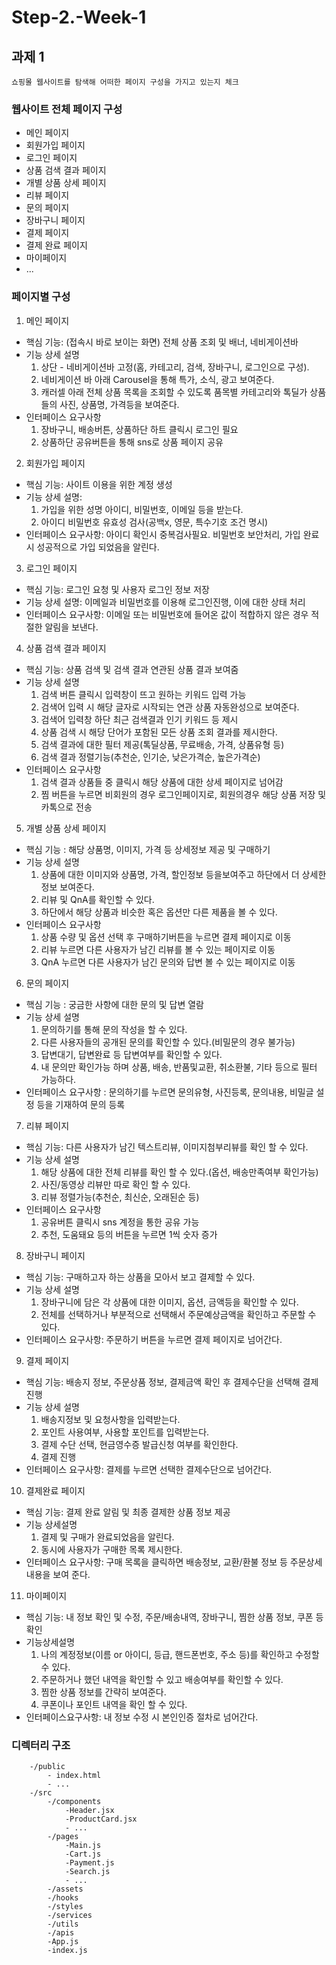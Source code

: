 # Step-2.-Week-1

## 과제 1

`쇼핑몰 웹사이트를 탐색해 어떠한 페이지 구성을 가지고 있는지 체크`

### 웹사이트 전체 페이지 구성

- 메인 페이지
- 회원가입 페이지
- 로그인 페이지
- 상품 검색 결과 페이지
- 개별 상품 상세 페이지
- 리뷰 페이지
- 문의 페이지
- 장바구니 페이지
- 결제 페이지
- 결제 완료 페이지
- 마이페이지
- ...

### 페이지별 구성

1. 메인 페이지
- 핵심 기능: (접속시 바로 보이는 화면) 전체 상품 조회 및 배너, 네비게이션바
- 기능 상세 설명
  1. 상단 - 네비게이션바 고정(홈, 카테고리, 검색, 장바구니, 로그인으로 구성).
  2. 네비게이션 바 아래 Carousel을 통해 특가, 소식, 광고 보여준다.
  3. 캐러셀 아래 전체 상품 목록을 조회할 수 있도록 품목별 카테고리와 톡딜가 상품들의 사진, 상품명, 가격등을 보여준다.
- 인터페이스 요구사항
  1. 장바구니, 배송버튼, 상품하단 하트 클릭시 로그인 필요
  2. 상품하단 공유버튼을 통해 sns로 상품 페이지 공유

2. 회원가입 페이지
- 핵심 기능: 사이트 이용을 위한 계정 생성
- 기능 상세 설명:
  1. 가입을 위한 성명 아이디, 비밀번호, 이메일 등을 받는다.
  2. 아이디 비밀번호 유효성 검사(공백x, 영문, 특수기호 조건 명시)
- 인터페이스 요구사항: 아이디 확인시 중복검사필요. 비밀번호 보안처리, 가입 완료 시 성공적으로 가입 되었음을 알린다.

3. 로그인 페이지
- 핵심 기능: 로그인 요청 및 사용자 로그인 정보 저장
- 기능 상세 설명: 이메일과 비밀번호를 이용해 로그인진행, 이에 대한 상태 처리
- 인터페이스 요구사항: 이메일 또는 비밀번호에 들어온 값이 적합하지 않은 경우 적절한 알림을 보낸다.

4. 상품 검색 결과 페이지
- 핵심 기능: 상품 검색 및 검색 결과 연관된 상품 결과 보여줌
- 기능 상세 설명
  1. 검색 버튼 클릭시 입력창이 뜨고 원하는 키워드 입력 가능
  2. 검색어 입력 시 해당 글자로 시작되는 연관 상품 자동완성으로 보여준다.
  3. 검색어 입력창 하단 최근 검색결과 인기 키워드 등 제시
  4. 상품 검색 시 해당 단어가 포함된 모든 상품 조회 결과를 제시한다.
  5. 검색 결과에 대한 필터 제공(톡딜상품, 무료배송, 가격, 상품유형 등)
  6. 검색 결과 정렬기능(추천순, 인기순, 낮은가격순, 높은가격순)
- 인터페이스 요구사항
  1. 검색 결과 상품들 중 클릭시 해당 상품에 대한 상세 페이지로 넘어감
  2. 찜 버튼을 누르면 비회원의 경우 로그인페이지로, 회원의경우 해당 상품 저장 및 카톡으로 전송

5. 개별 상품 상세 페이지
- 핵심 기능 : 해당 상품명, 이미지, 가격 등 상세정보 제공 및 구매하기
- 기능 상세 설명
  1. 상품에 대한 이미지와 상품명, 가격, 할인정보 등을보여주고 하단에서 더 상세한 정보 보여준다.
  2. 리뷰 및 QnA를 확인할 수 있다.
  3. 하단에서 해당 상품과 비슷한 혹은 옵션만 다른 제품을 볼 수 있다.
- 인터페이스 요구사항
  1. 상품 수량 및 옵션 선택 후 구매하기버튼을 누르면 결제 페이지로 이동
  2. 리뷰 누르면 다른 사용자가 남긴 리뷰를 볼 수 있는 페이지로 이동
  3. QnA 누르면 다른 사용자가 남긴 문의와 답변 볼 수 있는 페이지로 이동

6. 문의 페이지
- 핵심 기능 : 궁금한 사항에 대한 문의 및 답변 열람
- 기능 상세 설명
  1. 문의하기를 통해 문의 작성을 할 수 있다.
  2. 다른 사용자들의 공개된 문의를 확인할 수 있다.(비밀문의 경우 불가능)
  3. 답변대기, 답변완료 등 답변여부를 확인할 수 있다.
  4. 내 문의만 확인가능 하며 상품, 배송, 반품및교환, 취소환불, 기타 등으로 필터 가능하다.
- 인터페이스 요구사항 : 문의하기를 누르면 문의유형, 사진등록, 문의내용, 비밀글 설정 등을 기재하여 문의 등록

7. 리뷰 페이지
- 핵심 기능: 다른 사용자가 남긴 텍스트리뷰, 이미지첨부리뷰를 확인 할 수 있다.
- 기능 상세 설명
  1. 해당 상품에 대한 전체 리뷰를 확인 할 수 있다.(옵션, 배송만족여부 확인가능)
  2. 사진/동영상 리뷰만 따로 확인 할 수 있다.
  3. 리뷰 정렬가능(추천순, 최신순, 오래된순 등)
- 인터페이스 요구사항
  1. 공유버튼 클릭시 sns 계정을 통한 공유 가능
  2. 추천, 도움돼요 등의 버튼을 누르면 1씩 숫자 증가

8. 장바구니 페이지
- 핵심 기능: 구매하고자 하는 상품을 모아서 보고 결제할 수 있다.
- 기능 상세 설명
  1. 장바구니에 담은 각 상품에 대한 이미지, 옵션, 금액등을 확인할 수 있다.
  2. 전체를 선택하거나 부분적으로 선택해서 주문예상금액을 확인하고 주문할 수 있다.
- 인터페이스 요구사항: 주문하기 버튼을 누르면 결제 페이지로 넘어간다.

9. 결제 페이지
- 핵심 기능: 배송지 정보, 주문상품 정보, 결제금액 확인 후 결제수단을 선택해 결제진행
- 기능 상세 설명
  1. 배송지정보 및 요청사항을 입력받는다.
  2. 포인트 사용여부, 사용할 포인트를 입력받는다.
  3. 결제 수단 선택, 현금영수증 발급신청 여부를 확인한다.
  4. 결제 진행
- 인터페이스 요구사항: 결제를 누르면 선택한 결제수단으로 넘어간다.

10. 결제완료 페이지
- 핵심 기능: 결제 완료 알림 및 최종 결제한 상품 정보 제공
- 기능 상세설명
  1. 결제 및 구매가 완료되었음을 알린다.
  2. 동시에 사용자가 구매한 목록 제시한다.
- 인터페이스 요구사항: 구매 목록을 클릭하면 배송정보, 교환/환불 정보 등 주문상세내용을 보여 준다.

11. 마이페이지
- 핵심 기능: 내 정보 확인 및 수정, 주문/배송내역, 장바구니, 찜한 상품 정보, 쿠폰 등 확인
- 기능상세설명
  1. 나의 계정정보(이름 or 아이디, 등급, 핸드폰번호, 주소 등)를 확인하고 수정할 수 있다.
  2. 주문하거나 했던 내역을 확인할 수 있고 배송여부를 확인할 수 있다.
  3. 찜한 상품 정보를 간략히 보여준다.
  4. 쿠폰이나 포인트 내역을 확인 할 수 있다.
- 인터페이스요구사항: 내 정보 수정 시 본인인증 절차로 넘어간다.

### 디렉터리 구조

```
    -/public
        - index.html
        - ...
    -/src
        -/components
            -Header.jsx
            -ProductCard.jsx
            - ...
        -/pages
            -Main.js
            -Cart.js
            -Payment.js
            -Search.js
            - ...
        -/assets
        -/hooks
        -/styles
        -/services
        -/utils
        -/apis
        -App.js
        -index.js
```
